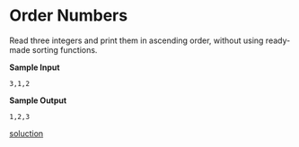# Order Numbers

Read three integers and print them in ascending order, without using ready-made sorting functions.

**Sample Input**

    3,1,2

**Sample Output**

    1,2,3

<a href="src/solution.c">soluction</a>
